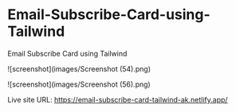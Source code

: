 # Email-Subscribe-Card-using-Tailwind
Email Subscribe Card using Tailwind

![screenshot](images/Screenshot (54).png)

![screenshot](images/Screenshot (56).png)

Live site URL: https://email-subscribe-card-tailwind-ak.netlify.app/

